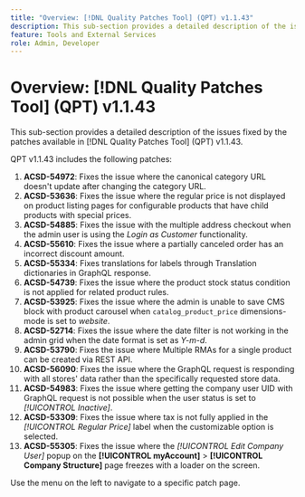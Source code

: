 ```yaml
---
title: "Overview: [!DNL Quality Patches Tool] (QPT) v1.1.43"
description: This sub-section provides a detailed description of the issues fixed by the patches available in [!DNL Quality Patches Tool] (QPT) v1.1.43.
feature: Tools and External Services
role: Admin, Developer
---
```

# Overview: [!DNL Quality Patches Tool] (QPT) v1.1.43

This sub-section provides a detailed description of the issues fixed by the patches available in [!DNL Quality Patches Tool] (QPT) v1.1.43.

QPT v1.1.43 includes the following patches:

1. **ACSD-54972**: Fixes the issue where the canonical category URL doesn't update after changing the category URL.
1. **ACSD-53636**: Fixes the issue where the regular price is not displayed on product listing pages for configurable products that have child products with special prices.
1. **ACSD-54885**: Fixes the issue with the multiple address checkout when the admin user is using the *Login as Customer* functionality.
1. **ACSD-55610**: Fixes the issue where a partially canceled order has an incorrect discount amount.
1. **ACSD-55334**: Fixes translations for labels through Translation dictionaries in GraphQL response.
1. **ACSD-54739**: Fixes the issue where the product stock status condition is not applied for related product rules.
1. **ACSD-53925**: Fixes the issue where the admin is unable to save CMS block with product carousel when `catalog_product_price` dimensions-mode is set to *website*.
1. **ACSD-52714**: Fixes the issue where the date filter is not working in the admin grid when the date format is set as *Y-m-d*.
1. **ACSD-53790**: Fixes the issue where Multiple RMAs for a single product can be created via REST API.
1. **ACSD-56090**: Fixes the issue where the GraphQL request is responding with all stores' data rather than the specifically requested store data.
1. **ACSD-54983**: Fixes the issue where getting the company user UID with GraphQL request is not possible when the user status is set to *[!UICONTROL Inactive]*.
1. **ACSD-53309**: Fixes the issue where tax is not fully applied in the *[!UICONTROL Regular Price]* label when the customizable option is selected.
1. **ACSD-55305**: Fixes the issue where the *[!UICONTROL Edit Company User]* popup on the **[!UICONTROL myAccount]** > **[!UICONTROL Company Structure]** page freezes with a loader on the screen.

Use the menu on the left to navigate to a specific patch page.
